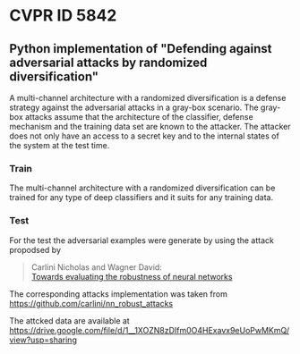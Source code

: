 # CVPR ID 5842 

## Python implementation of "Defending against adversarial attacks by randomized diversification"

A multi-channel architecture with a randomized diversification is a defense strategy against the adversarial attacks in a gray-box scenario. The gray-box attacks assume that the architecture of the classifier, defense mechanism and the training data set are known to the attacker. The attacker does not only have an access to a secret key and to the internal states of the system at the test time. 

### Train

The multi-channel architecture with a randomized diversification can be trained for any type of deep classifiers and it suits for any training data.

### Test

For the test the adversarial examples were generate by using the attack propodsed by 
> Carlini Nicholas and Wagner David:  
> [Towards evaluating the robustness of neural networks](https://arxiv.org/pdf/1608.04644.pdf) 

The corresponding attacks implementation was taken from https://github.com/carlini/nn_robust_attacks

The attcked data are available at https://drive.google.com/file/d/1__1XOZN8zDIfm0O4HExavx9eUoPwMKmQ/view?usp=sharing






